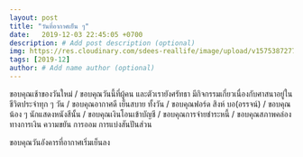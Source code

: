 ```yaml
---
layout: post
title: "วันที่อากาศเย็น ๆ"
date:   2019-12-03 22:45:05 +0700
description: # Add post description (optional)
img: https://res.cloudinary.com/sdees-reallife/image/upload/v1575387277/1575331758210.jpg # Add image post (optional)
tags: [2019-12]
author: # Add name author (optional)
---
```

ขอบคุณเช้าของวันใหม่ / ขอบคุณวันนี้ที่ผู้คน และตัวเรายังศรัทธา มีกิจกรรมเกี่ยวเนื่องกับศาสนาอยู่ในชีวิตประจำทุก ๆ วัน / ขอบคุณอากาศดี เย็นสบาย ทั้งวัน / ขอบคุณฟอร์ด สิงห์ บอ(อรรจน์) / ขอบคุณน้อง ๆ นักแสดงหนังสีนั้น / ขอบคุณเงินโอนเข้าบัญชี / ขอบคุณการจ่ายชำระหนี้ / ขอบคุณสภาพคล่องทางการเงิน ความขยัน การออม การแบ่งสันปันส่วน

<i class="fa fa-child" style="color:plum"></i>

ขอบคุณวันอังคารที่อากาศเริ่มเย็นลง

